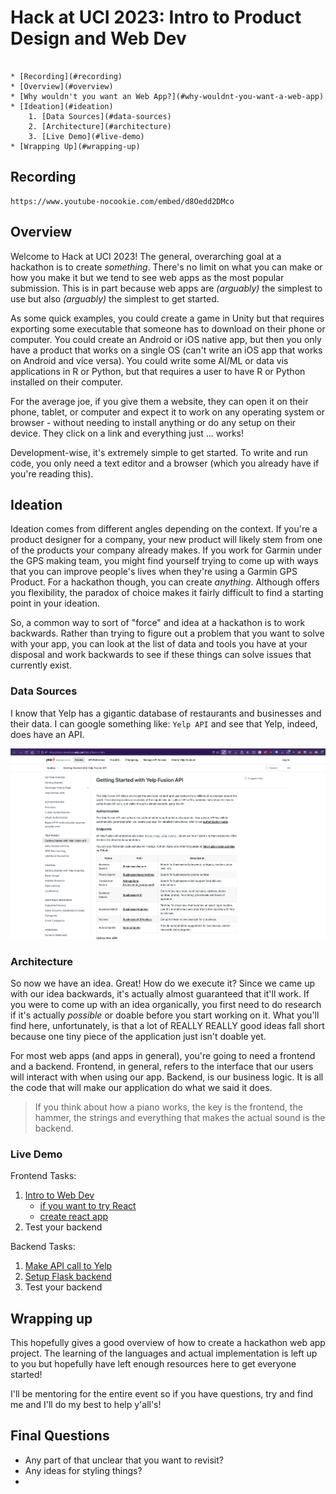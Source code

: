 # Hack at UCI 2023: Intro to Product Design and Web Dev

```table-of-contents

* [Recording](#recording)
* [Overview](#overview)
* [Why wouldn't you want an Web App?](#why-wouldnt-you-want-a-web-app)
* [Ideation](#ideation)
    1. [Data Sources](#data-sources)
    2. [Architecture](#architecture)
    3. [Live Demo](#live-demo)
* [Wrapping Up](#wrapping-up)
```

## Recording
```video
https://www.youtube-nocookie.com/embed/d8Oedd2DMco
```

## Overview

Welcome to Hack at UCI 2023! The general, overarching goal at a hackathon is to create *something*. There's no limit on what you can make or how you make it but we tend to see web apps as the most popular submission. This is in part because web apps are *(arguably)* the simplest to use but also *(arguably)* the simplest to get started.

As some quick examples, you could create a game in Unity but that requires exporting some executable that someone has to download on their phone or computer. You could create an Android or iOS native app, but then you only have a product that works on a single OS (can't write an iOS app that works on Android and vice versa). You could write some AI/ML or data vis applications in R or Python, but that requires a user to have R or Python installed on their computer.

For the average joe, if you give them a website, they can open it on their phone, tablet, or computer and expect it to work on any operating system or browser - without needing to install anything or do any setup on their device. They click on a link and everything just ... works!

Development-wise, it's extremely simple to get started. To write and run code, you only need a text editor and a browser (which you already have if you're reading this). 

## Ideation

Ideation comes from different angles depending on the context. If you're a product designer for a company, your new product will likely stem from one of the products your company already makes. If you work for Garmin under the GPS making team, you might find yourself trying to come up with ways that you can improve people's lives when they're using a Garmin GPS Product. For a hackathon though, you can create *anything*. Although offers you flexibility, the paradox of choice makes it fairly difficult to find a starting point in your ideation.

So, a common way to sort of "force" and idea at a hackathon is to work backwards. Rather than trying to figure out a problem that you want to solve with your app, you can look at the list of data and tools you have at your disposal and work backwards to see if these things can solve issues that currently exist.

### Data Sources

I know that Yelp has a gigantic database of restaurants and businesses and their data. I can google something like: `Yelp API` and see that Yelp, indeed, does have an API. 

![Yelp Fusion API homepage](./assets/yelp-api.png)


### Architecture

So now we have an idea. Great! How do we execute it? Since we came up with our idea backwards, it's actually almost guaranteed that it'll work. If you were to come up with an idea organically, you first need to do research if it's actually *possible* or doable before you start working on it. What you'll find here, unfortunately, is that a lot of REALLY REALLY good ideas fall short because one tiny piece of the application just isn't doable yet.

For most web apps (and apps in general), you're going to need a frontend and a backend. Frontend, in general, refers to the interface that our users will interact with when using our app. Backend, is our business logic. It is all the code that will make our application do what we said it does.

> If you think about how a piano works, the key is the frontend, the hammer, the strings and everything that makes the actual sound is the backend. 

### Live Demo

Frontend Tasks:

1. [Intro to Web Dev](https://learn.ryqn.dev/article/intro-to-web-dev)
    * [if you want to try React](https://learn.ryqn.dev/article/setting-up-react)
    * [create react app](https://learn.ryqn.dev/article/creating-your-first-react-project)
2. Test your backend

Backend Tasks:

1. [Make API call to Yelp](https://learn.ryqn.dev/article/quick-api-call-lesson)
2. [Setup Flask backend](https://learn.ryqn.dev/article/hackathon-flask)
3. Test your backend


## Wrapping up

This hopefully gives a good overview of how to create a hackathon web app project. The learning of the languages and actual implementation is left up to you but hopefully have left enough resources here to get everyone started!

I'll be mentoring for the entire event so if you have questions, try and find me and I'll do my best to help y'all's!

## Final Questions

- Any part of that unclear that you want to revisit?
- Any ideas for styling things? 
- 
